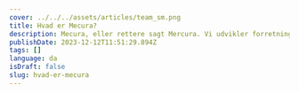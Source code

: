 ```yaml
---
cover: ../../../assets/articles/team_sm.png
title: Hvad er Mecura?
description: Mecura, eller rettere sagt Mercura. Vi udvikler forretningen med online salgsværktøjer som produktkonfiguratorer.
publishDate: 2023-12-12T11:51:29.894Z
tags: []
language: da
isDraft: false
slug: hvad-er-mecura
---
```

